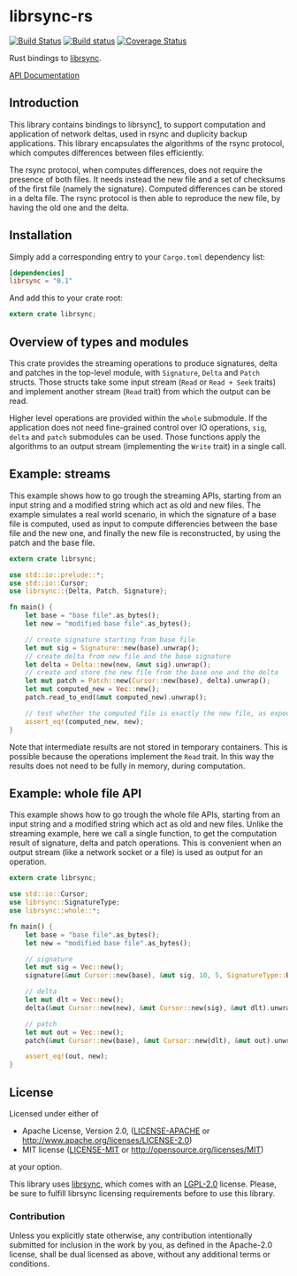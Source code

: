 # librsync-rs
[![Build Status](https://travis-ci.org/mbrt/librsync-rs.svg?branch=master)](https://travis-ci.org/mbrt/librsync-rs)
[![Build status](https://ci.appveyor.com/api/projects/status/3h6eiya18ep4iy52/branch/master?svg=true)](https://ci.appveyor.com/project/mbrt/librsync-rs/branch/master)
[![Coverage Status](https://coveralls.io/repos/github/mbrt/librsync-rs/badge.svg?branch=master)](https://coveralls.io/github/mbrt/librsync-rs?branch=master)

Rust bindings to [librsync](https://github.com/librsync/librsync).

[API Documentation](http://mbrt.github.io/librsync-rs)


## Introduction

This library contains bindings to librsync[1], to support computation and application of
network deltas, used in rsync and duplicity backup applications. This library encapsulates the
algorithms of the rsync protocol, which computes differences between files efficiently.

The rsync protocol, when computes differences, does not require the presence of both files.
It needs instead the new file and a set of checksums of the first file (namely the signature).
Computed differences can be stored in a delta file. The rsync protocol is then able to
reproduce the new file, by having the old one and the delta.

[1]: http://librsync.sourcefrog.net/


## Installation

Simply add a corresponding entry to your `Cargo.toml` dependency list:

```toml
[dependencies]
librsync = "0.1"
```

And add this to your crate root:

```rust
extern crate librsync;
```


## Overview of types and modules

This crate provides the streaming operations to produce signatures, delta and patches in the
top-level module, with `Signature`, `Delta` and `Patch` structs. Those structs take some input
stream (`Read` or `Read + Seek` traits) and implement another stream (`Read` trait) from which
the output can be read.

Higher level operations are provided within the `whole` submodule. If the application does not
need fine-grained control over IO operations, `sig`, `delta` and `patch` submodules can be
used. Those functions apply the algorithms to an output stream (implementing the `Write` trait)
in a single call.


## Example: streams

This example shows how to go trough the streaming APIs, starting from an input string and a
modified string which act as old and new files. The example simulates a real world scenario, in
which the signature of a base file is computed, used as input to compute differencies between
the base file and the new one, and finally the new file is reconstructed, by using the patch
and the base file.

```rust
extern crate librsync;

use std::io::prelude::*;
use std::io::Cursor;
use librsync::{Delta, Patch, Signature};

fn main() {
    let base = "base file".as_bytes();
    let new = "modified base file".as_bytes();

    // create signature starting from base file
    let mut sig = Signature::new(base).unwrap();
    // create delta from new file and the base signature
    let delta = Delta::new(new, &mut sig).unwrap();
    // create and store the new file from the base one and the delta
    let mut patch = Patch::new(Cursor::new(base), delta).unwrap();
    let mut computed_new = Vec::new();
    patch.read_to_end(&mut computed_new).unwrap();

    // test whether the computed file is exactly the new file, as expected
    assert_eq!(computed_new, new);
}
```

Note that intermediate results are not stored in temporary containers. This is possible because
the operations implement the `Read` trait. In this way the results does not need to be fully in
memory, during computation.


## Example: whole file API

This example shows how to go trough the whole file APIs, starting from an input string and a
modified string which act as old and new files. Unlike the streaming example, here we call a
single function, to get the computation result of signature, delta and patch operations. This
is convenient when an output stream (like a network socket or a file) is used as output for an
operation.

```rust
extern crate librsync;

use std::io::Cursor;
use librsync::SignatureType;
use librsync::whole::*;

fn main() {
    let base = "base file".as_bytes();
    let new = "modified base file".as_bytes();

    // signature
    let mut sig = Vec::new();
    signature(&mut Cursor::new(base), &mut sig, 10, 5, SignatureType::Blake2).unwrap();

    // delta
    let mut dlt = Vec::new();
    delta(&mut Cursor::new(new), &mut Cursor::new(sig), &mut dlt).unwrap();

    // patch
    let mut out = Vec::new();
    patch(&mut Cursor::new(base), &mut Cursor::new(dlt), &mut out).unwrap();

    assert_eq!(out, new);
}
```

## License

Licensed under either of

 * Apache License, Version 2.0, ([LICENSE-APACHE](LICENSE-APACHE) or http://www.apache.org/licenses/LICENSE-2.0)
 * MIT license ([LICENSE-MIT](LICENSE-MIT) or http://opensource.org/licenses/MIT)

at your option.

This library uses [librsync](https://github.com/librsync/librsync), which comes with an
[LGPL-2.0](https://github.com/librsync/librsync/blob/master/COPYING) license. Please, be sure to fulfill librsync
licensing requirements before to use this library.

### Contribution

Unless you explicitly state otherwise, any contribution intentionally
submitted for inclusion in the work by you, as defined in the Apache-2.0
license, shall be dual licensed as above, without any additional terms or
conditions.
